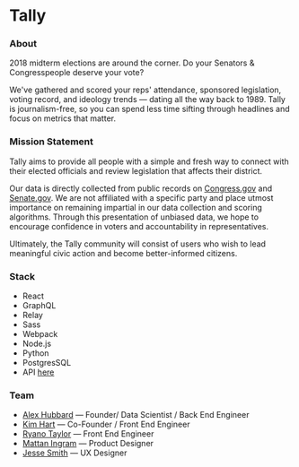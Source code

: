 # Tally

### About
2018 midterm elections are around the corner. Do your Senators & Congresspeople deserve your vote?

We've gathered and scored your reps' attendance, sponsored legislation, voting record, and ideology trends — dating all the way back to 1989. Tally is journalism-free, so you can spend less time sifting through headlines and focus on metrics that matter.


### Mission Statement
Tally aims to provide all people with a simple and fresh way to connect with their elected officials and review legislation that affects their district.</p>

Our data is directly collected from public records on [Congress.gov](https://congress.gov/) and [Senate.gov](https://www.senate.gov/"). We are not affiliated with a specific party and place utmost importance on remaining impartial in our data collection and scoring algorithms. Through this presentation of unbiased data, we hope to encourage confidence in voters and accountability in representatives.

Ultimately, the Tally community will consist of users who wish to lead meaningful civic action and become better-informed citizens.


### Stack
* React
* GraphQL
* Relay
* Sass
* Webpack
* Node.js
* Python
* PostgresSQL
* API [here](https://github.com/alexhubbard89/reps_app)


### Team
* [Alex Hubbard](https://github.com/alexhubbard89) — Founder/ Data Scientist / Back End Engineer
* [Kim Hart](https://github.com/kimhart) — Co-Founder / Front End Engineer
* [Ryano Taylor](https://github.com/ryanosaur) — Front End Engineer
* [Mattan Ingram](http://mattaningram.com/) — Product Designer
* [Jesse Smith](https://JesseLNSmith.com) — UX Designer

